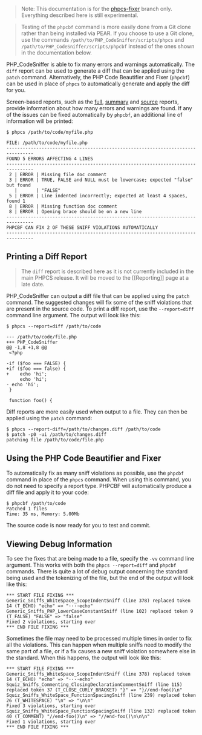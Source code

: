 > Note: This documentation is for the [phpcs-fixer](https://github.com/squizlabs/PHP_CodeSniffer/tree/phpcs-fixer) branch only. Everything described here is still experimental.

> Testing of the `phpcbf` command is more easily done from a Git clone rather than being installed via PEAR. If you choose to use a Git clone, use the commands `/path/to/PHP_CodeSniffer/scripts/phpcs` and `/path/to/PHP_CodeSniffer/scripts/phpcbf` instead of the ones shown in the documentation below.

PHP_CodeSniffer is able to fix many errors and warnings automatically. The `diff` report can be used to generate a diff that can be applied using the `patch` command. Alternatively, the PHP Code Beautifier and Fixer (`phpcbf`) can be used in place of `phpcs` to automatically generate and apply the diff for you.

Screen-based reports, such as the [full](https://github.com/squizlabs/PHP_CodeSniffer/wiki/Reporting#printing-full-and-summary-reports), [summary](https://github.com/squizlabs/PHP_CodeSniffer/wiki/Reporting#printing-full-and-summary-reports) and [source](https://github.com/squizlabs/PHP_CodeSniffer/wiki/Reporting#printing-a-source-report) reports, provide information about how many errors and warnings are found. If any of the issues can be fixed automatically by `phpcbf`, an additional line of information will be printed:

    $ phpcs /path/to/code/myfile.php
    
    FILE: /path/to/code/myfile.php
    --------------------------------------------------------------------------------
    FOUND 5 ERRORS AFFECTING 4 LINES
    --------------------------------------------------------------------------------
     2 | ERROR | Missing file doc comment
     3 | ERROR | TRUE, FALSE and NULL must be lowercase; expected "false" but found
       |       | "FALSE"
     5 | ERROR | Line indented incorrectly; expected at least 4 spaces, found 1
     8 | ERROR | Missing function doc comment
     8 | ERROR | Opening brace should be on a new line
    --------------------------------------------------------------------------------
    PHPCBF CAN FIX 2 OF THESE SNIFF VIOLATIONS AUTOMATICALLY
    --------------------------------------------------------------------------------

## Printing a Diff Report
> The `diff` report is described here as it is not currently included in the main PHPCS release. It will be moved to the [[Reporting]] page at a late date.

PHP_CodeSniffer can output a diff file that can be applied using the `patch` command. The suggested changes will fix some of the sniff violations that are present in the source code. To print a diff report, use the `--report=diff` command line argument. The output will look like this:

    $ phpcs --report=diff /path/to/code
    
    --- /path/to/code/file.php
    +++ PHP_CodeSniffer
    @@ -1,8 +1,8 @@
     <?php
     
    -if ($foo === FALSE) {
    +if ($foo === false) {
    +    echo 'hi';
         echo 'hi';
    - echo 'hi';
     }
     
     function foo() {

Diff reports are more easily used when output to a file. They can then be applied using the `patch` command:

    $ phpcs --report-diff=/path/to/changes.diff /path/to/code
    $ patch -p0 -ui /path/to/changes.diff
    patching file /path/to/code/file.php

## Using the PHP Code Beautifier and Fixer

To automatically fix as many sniff violations as possible, use the `phpcbf` command in place of the `phpcs` command. When using this command, you do not need to specify a report type. PHPCBF will automatically produce a diff file and apply it to your code:

    $ phpcbf /path/to/code
    Patched 1 files
    Time: 35 ms, Memory: 5.00Mb

The source code is now ready for you to test and commit.

## Viewing Debug Information

To see the fixes that are being made to a file, specify the `-vv` command line argument. This works with both the `phpcs --report=diff` and `phpcbf` commands. There is quite a lot of debug output concerning the standard being used and the tokenizing of the file, but the end of the output will look like this:

    *** START FILE FIXING ***
    Generic_Sniffs_WhiteSpace_ScopeIndentSniff (line 378) replaced token 14 (T_ECHO) "echo" => "····echo"
    Generic_Sniffs_PHP_LowerCaseConstantSniff (line 102) replaced token 9 (T_FALSE) "FALSE" => "false"
    Fixed 2 violations, starting over
    *** END FILE FIXING ***

Sometimes the file may need to be processed multiple times in order to fix all the violations. This can happen when multiple sniffs need to modify the same part of a file, or if a fix causes a new sniff violation somewhere else in the standard. When this happens, the output will look like this:

    *** START FILE FIXING ***
    Generic_Sniffs_WhiteSpace_ScopeIndentSniff (line 378) replaced token 14 (T_ECHO) "echo" => "····echo"
    Squiz_Sniffs_Commenting_ClosingDeclarationCommentSniff (line 115) replaced token 37 (T_CLOSE_CURLY_BRACKET) "}" => "}//end·foo()\n"
    Squiz_Sniffs_WhiteSpace_FunctionSpacingSniff (line 239) replaced token 26 (T_WHITESPACE) "\n" => "\n\n"
    Fixed 3 violations, starting over
    Squiz_Sniffs_WhiteSpace_FunctionSpacingSniff (line 132) replaced token 40 (T_COMMENT) "//end·foo()\n" => "//end·foo()\n\n\n"
    Fixed 1 violations, starting over
    *** END FILE FIXING ***